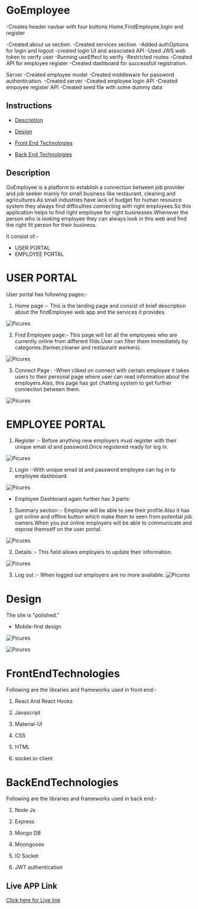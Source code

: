 # GoEmployee

-Creates header navbar with four buttons
Home,FindEmployee,login and register

-Created about us section.
-Created services section.
-Added authOptions for login and logout
-created login UI and associated API 
-Used JWS web token to verify user 
-Running useEffect to verify
-Restricted routes
-Created API for employee register
-Created dashboard for successfull registration.


Server
-Created employee model
-Created middleware for password authentication.
-Created server
-Created employee login API
-Created empoyee register API
-Created seed file with some dummy data

## Instructions

* [Description](#Description)

* [Design](#design)

* [Front End Technologies](#FrontEndTechnologies)

* [Back End Technologies](#BackEndTechnologies)

## Description
GoEmployee is a platform to establish a connection between job provider and job seeker mainly for small business like restaurant, cleaning and agricultures.As small industries have lack of budget for human resource system they always find difficulties connecting with right employees.So this application helps to find right employee for right businesses.Whenever the person who is looking employee they can always look in this web and find the right fit person for their business.

It consist of:-
* USER PORTAL
* EMPLOYEE PORTAL


# USER PORTAL
User portal has following pages:-
1. Home page :- This is the landing page and consist of brief description about the
findEmployee web app and the services it provides.

![Picures](readmeImages/homePage.png)

2. Find Employee page:- This page will list all the employees who are currently online from different filds.User can filter them immediately by categories.(farmer,cleaner and restaurant workers).

![Picures](readmeImages/findEmployeePage.png)

3. Connect Page : -When cliked on connect with certain employee it takes users to their personal page where user can read information about the employers.Also, this page has got chatting system to get further connection between them.

![Picures](readmeImages/connectPage.png)

# EMPLOYEE PORTAL

1. Register :- Before anything new employers must register with their unique email id and password.Once registered ready for log in.

![Picures](readmeImages/registeredPage.png)

2. Login :-With unique email id and password employee can log in to employee dashboard.

![Picures](readmeImages/loginPage.png)

* Employee Dashboard again further has 3 parts:

1. Summary section :- Employee will be able to see their profile.Also it has got online and offline button which make them to seen from potential job owners.When you put online employers will be able to communicate and expose themself on the user portal.

![Picures](readmeImages/summaryPage.png)

2. Details :- This field allows employers to update their information.

![Picures](readmeImages/addDetailsPage.png)

3. Log out :- When logged out employers are no more available.
![Picures](readmeImages/employeeLogout.png)

# Design

The site is "polished."

* Mobile-first design

![Picures](readmeImages/findEmployeePage.png)

![Picures](readmeImages/summaryPage.png)

# FrontEndTechnologies

Following are the libraries and frameworks used in front end:-

1. React And React Hooks

2. Javascript

3. Material-UI

4. CSS

5. HTML

6. socket.io-client



# BackEndTechnologies

Following are the libraries and frameworks used in back end:-

1. Node Js

2. Express

3. Mongo DB

4. Moongoose

5. IO Socket

6. JWT authentication



## Live APP Link
<a href= "https://goEmployee.herokuapp.com/">Click here for Live  link</a>

